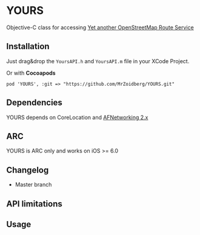 YOURS
=====

Objective-C class for accessing [Yet another OpenStreetMap Route Service](http://wiki.openstreetmap.org/wiki/YOURS#API_documentation)

## Installation
Just drag&drop the ```YoursAPI.h``` and ```YoursAPI.m``` file in your XCode Project. 

Or with **Cocoapods**

	pod 'YOURS', :git => "https://github.com/MrZoidberg/YOURS.git"

## Dependencies

YOURS depends on CoreLocation and [AFNetworking 2.x](https://github.com/AFNetworking/AFNetworking)

## ARC

YOURS is ARC only and works on iOS >= 6.0

## Changelog

- Master branch

## API limitations

## Usage

